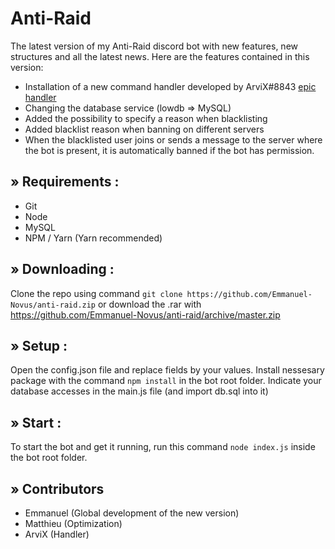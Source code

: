 # Anti-Raid
The latest version of my Anti-Raid discord bot with new features, new structures and all the latest news.
Here are the features contained in this version:

- Installation of a new command handler developed by ArviX#8843 [epic handler]([https://github.com/LordAlex2015/handler-discord.js)
- Changing the database service (lowdb => MySQL)
- Added the possibility to specify a reason when blacklisting
- Added blacklist reason when banning on different servers
- When the blacklisted user joins or sends a message to the server where the bot is present, it is automatically banned if the bot has permission.

## » Requirements :

 - Git
 - Node
 - MySQL
 - NPM / Yarn (Yarn recommended)

## » Downloading :

Clone the repo using command ` git clone https://github.com/Emmanuel-Novus/anti-raid.zip ` or download the .rar with https://github.com/Emmanuel-Novus/anti-raid/archive/master.zip

## » Setup :

Open the config.json file and replace fields by your values. Install nessesary package with the command `npm install` in the bot root folder.
Indicate your database accesses in the main.js file (and import db.sql into it)

## » Start :

To start the bot and get it running, run this command `node index.js` inside the bot root folder. 

## » Contributors

- Emmanuel (Global development of the new version)
- Matthieu (Optimization)
- ArviX (Handler)

